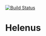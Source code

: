 [![Build Status](https://travis-ci.org/Proemion/Helenus.svg?branch=master)](https://travis-ci.org/Proemion/Helenus)

# Helenus
